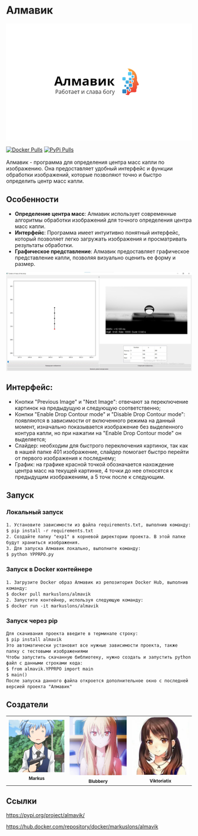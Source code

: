 # Алмавик

![Логотип Алмавик](formalization/logoza.png)
<br>
<div>
    <a href="https://hub.docker.com/repository/docker/markuslons/almavik"><img src="https://img.shields.io/badge/docker-%230db7ed.svg?style=for-the-badge&logo=docker&logoColor=white" alt="Docker Pulls"></a>
   <a href="https://pypi.org/project/almavik/"><img src="https://pypi.org/static/images/logo-small.2a411bc6.svg" alt="PyPi Pulls"></a>
   
  </div>
  <br>
Алмавик - программа для определения центра масс капли по изображению. Она предоставляет удобный интерфейс и функции обработки изображений, которые позволяют точно и быстро определить центр масс капли.

## Особенности

- **Определение центра масс**: Алмавик использует современные алгоритмы обработки изображений для точного определения центра масс капли.
- **Интерфейс**: Программа имеет интуитивно понятный интерфейс, который позволяет легко загружать изображения и просматривать результаты обработки.
- **Графическое представление**: Алмавик предоставляет графическое представление капли, позволяя визуально оценить ее форму и размер.

![Логотип Алмавик](formalization/int.jpg)

## Интерфейс:
- Кнопки "Previous Image" и "Next Image": отвечают за переключение картинок на предыдущую и следующую соответственно;
- Конпки "Enable Drop Contour mode" и "Disable Drop Contour mode": появляются в зависимости от включенного режима на данный момент, изначально показывается изображение без выделенного контура капли, но при нажатии на "Enable Drop Contour mode" он выделяется;
- Слайдер: необходим для быстрого переключения картинок, так как в нашей папке 401 изображение, слайдер помогает быстро перейти от первого изображения к последнему;
- График: на графике красной точкой обозначается нахождение центра масс на текущей картинке, 4 точки до нее относятся к предыдущим изображениям, а 5 точк после к следующим.

## Запуск

### Локальный запуск 
    1. Установите зависимости из файла requirements.txt, выполнив команду: 
    $ pip install -r requirements.txt
    2. Создайте папку "exp1" в корневой директории проекта. В этой папке будут храниться изображения.
    3. Для запуска Алмавик локально, выполните команду:
    $ python YPPRPO.py
### Запуск в Docker контейнере
    1. Загрузите Docker образ Алмавик из репозитория Docker Hub, выполнив команду: 
    $ docker pull markuslons/almavik
    2. Запустите контейнер, используя следующую команду: 
    $ docker run -it markuslons/almavik
### Запуск через pip
    Для скачивания проекта введите в терминале строку:
    $ pip install almavik
    Это автоматически установит все нужные зависимости проекта, также папку с тестовыми изображениями
    Чтобы запустить скачанную библиотеку, нужно создать и запустить python файл с данными строками кода:
    $ from almavik.YPPRPO import main 
    $ main()
    После запуска данного файла откроется дополнительное окно с последней версией проекта "Алмавик"
     
## Создатели 
<div align="center">
  <table>
    <tr>
      <td align="center">
        <a href="https://github.com/markusLons">
          <img src="formalization/markus.jpg" width="200px" alt="Markus">
        </a>
        <br />
        <sub><b>Markus</b></sub>
      </td>
      <td align="center">
        <a href="https://github.com/avdovichenko1">
          <img src="formalization/blubbery.jpg" width="200px" alt="Blubbery">
        </a>
        <br />
        <sub><b>Blubbery</b></sub>
      </td>
      <td align="center">
        <a href="https://github.com/ViktoriaTix">
          <img src="formalization/viktoriatix.jpg" width="200px" alt="Viktoriatix">
        </a>
        <br />
        <sub><b>Viktoriatix</b></sub>
      </td>
    </tr>
  </table>
</div>

## Ссылки
https://pypi.org/project/almavik/

https://hub.docker.com/repository/docker/markuslons/almavik
